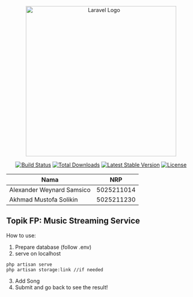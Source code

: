 <p align="center"><a href="https://laravel.com" target="_blank"><img src="https://raw.githubusercontent.com/laravel/art/master/logo-lockup/5%20SVG/2%20CMYK/1%20Full%20Color/laravel-logolockup-cmyk-red.svg" width="400" alt="Laravel Logo"></a></p>

<p align="center">
<a href="https://github.com/laravel/framework/actions"><img src="https://github.com/laravel/framework/workflows/tests/badge.svg" alt="Build Status"></a>
<a href="https://packagist.org/packages/laravel/framework"><img src="https://img.shields.io/packagist/dt/laravel/framework" alt="Total Downloads"></a>
<a href="https://packagist.org/packages/laravel/framework"><img src="https://img.shields.io/packagist/v/laravel/framework" alt="Latest Stable Version"></a>
<a href="https://packagist.org/packages/laravel/framework"><img src="https://img.shields.io/packagist/l/laravel/framework" alt="License"></a>
</p>

| Nama                      | NRP        |
|---------------------------|------------|
| Alexander Weynard Samsico | 5025211014 |
| Akhmad Mustofa Solikin    | 5025211230 |

## Topik FP: Music Streaming Service

How to use:
1. Prepare database (follow .env)
2. serve on localhost
```
php artisan serve
php artisan storage:link //if needed
```  
3. Add Song
4. Submit and go back to see the result!
